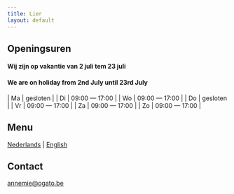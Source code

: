 ```yaml
---
title: Lier
layout: default
---
```


## Openingsuren

#### Wij zijn op vakantie van 2 juli tem 23 juli

#### We are on holiday from 2nd July until 23rd July

| Ma | gesloten |
| Di | 09:00 &mdash; 17:00 |
| Wo | 09:00 &mdash; 17:00 |
| Do | gesloten |
| Vr | 09:00 &mdash; 17:00 |
| Za | 09:00 &mdash; 17:00 |
| Zo | 09:00 &mdash; 17:00 |

## Menu

[Nederlands](/menu/Menu2_20230618.pdf) | [English](/menu/Menu2_20230516_en.pdf)

## Contact

[annemie@ogato.be](mailto:annemie@ogato.be)
